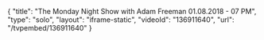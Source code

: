 {
    "title": "The Monday Night Show with Adam Freeman 01.08.2018 - 07 PM",
    "type": "solo",
    "layout": "iframe-static",
    "videoId": "136911640",
    "url": "\/tvpembed\/136911640"
}